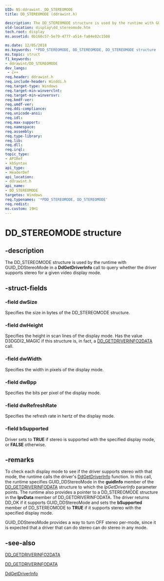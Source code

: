 ```yaml
---
UID: NS:ddrawint._DD_STEREOMODE
title: DD_STEREOMODE (ddrawint.h)

description: The DD_STEREOMODE structure is used by the runtime with GUID_DDStereoMode in a DdGetDriverInfo call to query whether the driver supports stereo for a given video display mode.
old-location: display\dd_stereomode.htm
tech.root: display
ms.assetid: 0b160c57-5e79-4777-a514-fa04e02c1508

ms.date: 12/05/2018
ms.keywords: '*PDD_STEREOMODE, DD_STEREOMODE, DD_STEREOMODE structure [Display Devices], ddrawint/DD_STEREOMODE, ddstrcts_aca080e5-a3ae-409b-9546-f4d270fb9f10.xml, display.dd_stereomode'
ms.topic: struct
f1_keywords:
- ddrawint/DD_STEREOMODE
dev_langs:
 - c++
req.header: ddrawint.h
req.include-header: Winddi.h
req.target-type: Windows
req.target-min-winverclnt: 
req.target-min-winversvr: 
req.kmdf-ver: 
req.umdf-ver: 
req.ddi-compliance: 
req.unicode-ansi: 
req.idl: 
req.max-support: 
req.namespace: 
req.assembly: 
req.type-library: 
req.lib: 
req.dll: 
req.irql: 
topic_type:
- APIRef
- kbSyntax
api_type:
- HeaderDef
api_location:
- ddrawint.h
api_name:
- DD_STEREOMODE
targetos: Windows
req.typenames: '*PDD_STEREOMODE, DD_STEREOMODE'
req.redist: 
ms.custom: 19H1
---
```


# DD_STEREOMODE structure


## -description


The DD_STEREOMODE structure is used by the runtime with GUID_DDStereoMode in a <b>DdGetDriverInfo</b> call to query whether the driver supports stereo for a given video display mode.


## -struct-fields




### -field dwSize

Specifies the size in bytes of the DD_STEREOMODE structure.


### -field dwHeight

Specifies the height in scan lines of the display mode. Has the value D3DGDI2_MAGIC if this structure is, in fact, a <a href="https://docs.microsoft.com/windows-hardware/drivers/ddi/content/d3dhal/ns-d3dhal-_dd_getdriverinfo2data">DD_GETDRIVERINFO2DATA</a> call.


### -field dwWidth

Specifies the width in pixels of the display mode.


### -field dwBpp

Specifies the bits per pixel of the display mode.


### -field dwRefreshRate

Specifies the refresh rate in hertz of the display mode.


### -field bSupported

Driver sets to <b>TRUE</b> if stereo is supported with the specified display mode, or <b>FALSE</b> otherwise.


## -remarks



To check each display mode to see if the driver supports stereo with that mode, the runtime calls the driver's <a href="https://docs.microsoft.com/windows/desktop/api/ddrawint/nc-ddrawint-pdd_getdriverinfo">DdGetDriverInfo</a> function. In this call, the runtime specifies GUID_DDStereoMode in the <b>guidInfo</b> member of the <a href="https://docs.microsoft.com/windows/desktop/api/ddrawint/ns-ddrawint-dd_getdriverinfodata">DD_GETDRIVERINFODATA</a> structure to which the <i>lpGetDriverInfo</i> parameter points. The runtime also provides a pointer to a DD_STEREOMODE structure in the <b>lpvData</b> member of DD_GETDRIVERINFODATA. The driver returns DD_OK if it supports GUID_DDStereoMode and sets the <b>bSupported</b> member of DD_STEREOMODE to <b>TRUE</b> if it supports stereo with the specified display mode.

GUID_DDStereoMode provides a way to turn OFF stereo per-mode, since it is expected that a driver that can do stereo can do stereo in any mode.




## -see-also




<a href="https://docs.microsoft.com/windows-hardware/drivers/ddi/content/d3dhal/ns-d3dhal-_dd_getdriverinfo2data">DD_GETDRIVERINFO2DATA</a>



<a href="https://docs.microsoft.com/windows/desktop/api/ddrawint/ns-ddrawint-dd_getdriverinfodata">DD_GETDRIVERINFODATA</a>



<a href="https://docs.microsoft.com/windows/desktop/api/ddrawint/nc-ddrawint-pdd_getdriverinfo">DdGetDriverInfo</a>
 

 

